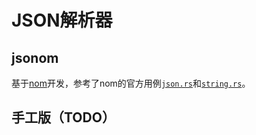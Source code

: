 # JSON解析器

## jsonom

基于[nom](https://crates.io/search?q=nom)开发，参考了nom的官方用例[`json.rs`](https://github.com/rust-bakery/nom/blob/main/examples/json.rs)和[`string.rs`](https://github.com/rust-bakery/nom/blob/main/examples/string.rs)。

## 手工版（TODO）
